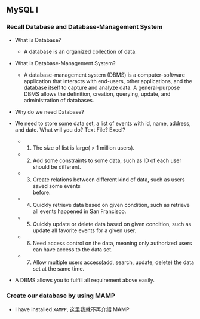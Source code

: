 ## MySQL I

### Recall Database and Database-Management System

- What is Database?
  - A database is an organized collection of data. 

- What is Database-Management System?
  - A database-management system (DBMS) is a computer-software application that interacts 
    with end-users, other applications, and the database itself to capture and 
    analyze data. A general-purpose DBMS allows the definition, creation, querying, 
    update, and administration of databases. 


- Why do we need Database?
- We need to store some data set, a list of events with id, name, address, and date. 
  What will you do? Text File? Excel?
  - 1. The size of list is large( > 1 million users).
  - 2. Add some constraints to some data, such as ID of each user should be different.
  - 3. Create relations between different kind of data, such as users saved some events   
    before.
  - 4. Quickly retrieve data based on given condition, such as retrieve all events 
    happened in San Francisco.
  - 5. Quickly update or delete data based on given condition, such as update all favorite 
    events for a given user.
  - 6. Need access control on the data, meaning only authorized users can have access to 
    the data set.
  - 7.	Allow multiple users access(add, search, update, delete) the data set 
    at the same time.

- A DBMS allows you to fulfill all requirement above easily.


### Create our database by using MAMP

- I have installed `XAMPP`, 这里我就不再介绍 MAMP


